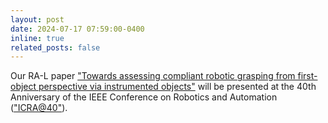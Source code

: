 ```yaml
---
layout: post
date: 2024-07-17 07:59:00-0400
inline: true
related_posts: false
---
```


Our RA-L paper ["Towards assessing compliant robotic grasping from first-object perspective via instrumented objects"](https://github.com/fangyizhang-x/inst-obj) will be presented at the 40th Anniversary of the IEEE Conference on Robotics and Automation (["ICRA@40"](https://icra40.ieee.org/)).
